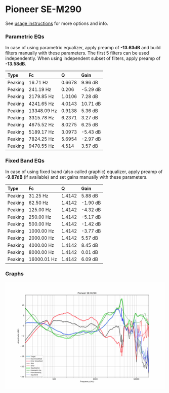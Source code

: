 # Pioneer SE-M290
See [usage instructions](https://github.com/jaakkopasanen/AutoEq#usage) for more options and info.

### Parametric EQs
In case of using parametric equalizer, apply preamp of **-13.63dB** and build filters manually
with these parameters. The first 5 filters can be used independently.
When using independent subset of filters, apply preamp of **-13.58dB**.

| Type    | Fc          |      Q | Gain     |
|:--------|:------------|:-------|:---------|
| Peaking | 16.71 Hz    | 0.6678 | 9.96 dB  |
| Peaking | 241.19 Hz   | 0.206  | -5.29 dB |
| Peaking | 2179.85 Hz  | 1.0106 | 7.28 dB  |
| Peaking | 4241.65 Hz  | 4.0143 | 10.71 dB |
| Peaking | 13348.09 Hz | 0.9138 | 5.36 dB  |
| Peaking | 3315.78 Hz  | 6.2371 | 3.27 dB  |
| Peaking | 4675.52 Hz  | 8.0275 | 6.25 dB  |
| Peaking | 5189.17 Hz  | 3.0973 | -5.43 dB |
| Peaking | 7824.25 Hz  | 5.6954 | -2.97 dB |
| Peaking | 9470.55 Hz  | 4.514  | 3.57 dB  |

### Fixed Band EQs
In case of using fixed band (also called graphic) equalizer, apply preamp of **-9.87dB**
(if available) and set gains manually with these parameters.

| Type    | Fc          |      Q | Gain     |
|:--------|:------------|:-------|:---------|
| Peaking | 31.25 Hz    | 1.4142 | 5.88 dB  |
| Peaking | 62.50 Hz    | 1.4142 | -1.90 dB |
| Peaking | 125.00 Hz   | 1.4142 | -4.32 dB |
| Peaking | 250.00 Hz   | 1.4142 | -5.17 dB |
| Peaking | 500.00 Hz   | 1.4142 | -1.42 dB |
| Peaking | 1000.00 Hz  | 1.4142 | -3.77 dB |
| Peaking | 2000.00 Hz  | 1.4142 | 5.57 dB  |
| Peaking | 4000.00 Hz  | 1.4142 | 8.45 dB  |
| Peaking | 8000.00 Hz  | 1.4142 | 0.01 dB  |
| Peaking | 16000.01 Hz | 1.4142 | 6.09 dB  |

### Graphs
![](./Pioneer%20SE-M290.png)